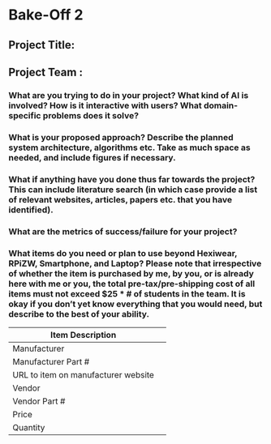 # Bake-Off 2
## Project Title:

## Project Team : 

###  What are you trying to do in your project? What kind of AI is involved? How is it interactive with users? What domain-specific problems does it solve?

### What is your proposed approach? Describe the planned system architecture, algorithms etc. Take as much space as needed, and include figures if necessary.


### What if anything have you done thus far towards the project? This can include literature search (in which case provide a list of relevant websites, articles, papers etc. that you have identified).


### What are the metrics of success/failure for your project?


### What items do you need or plan to use beyond Hexiwear, RPiZW, Smartphone, and Laptop? Please note that irrespective of whether the item is purchased by me, by you, or is already here with me or you, the total pre-tax/pre-shipping cost of all items must not exceed $25 * # of students in the team. It is okay if you don’t yet know everything that you would need, but describe to the best of your ability.

| Item Description     |               |
| -------------        | ------------- |
| Manufacturer         |               |
| Manufacturer Part #  |               |
| URL to item on manufacturer website  |               |
| Vendor               |               |
| Vendor Part #        |               |
| Price                |               |
| Quantity             |               |
